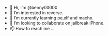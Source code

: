 - 👋 Hi, I’m @benny00000
- 👀 I’m interested in reverse.
- 🌱 I’m currently learning pe,elf and macho.
- 💞️ I’m looking to collaborate on jailbreak iPhone.
- 📫 How to reach me ...

<!---
benny00000/benny00000 is a ✨ special ✨ repository because its `README.md` (this file) appears on your GitHub profile.
You can click the Preview link to take a look at your changes.
--->
